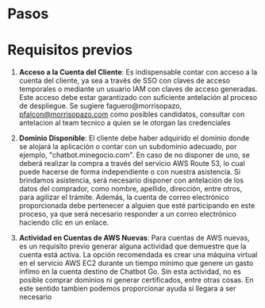 # Pasos 


# Requisitos previos
1. **Acceso a la Cuenta del Cliente**: Es indispensable contar con acceso a la cuenta del cliente, ya sea a través de SSO con claves de acceso temporales o mediante un usuario IAM con claves de acceso generadas. Este acceso debe estar garantizado con suficiente antelación al proceso de despliegue. Se sugiere faguero@morrisopazo, pfalcon@morrisopazo.com como posibles candidatos, consultar con antelacion al team tecnico a quien se le otorgan las credenciales


2. **Dominio Disponible**: El cliente debe haber adquirido el dominio donde se alojará la aplicación o contar con un subdominio adecuado, por ejemplo, "chatbot.minegocio.com". En caso de no disponer de uno, se deberá realizar la compra a través del servicio AWS Route 53, lo cual puede hacerse de forma independiente o con nuestra asistencia. Si brindamos asistencia, será necesario disponer con antelación de los datos del comprador, como nombre, apellido, dirección, entre otros, para agilizar el trámite. Además, la cuenta de correo electrónico proporcionada debe pertenecer a alguien que esté participando en este proceso, ya que será necesario responder a un correo electrónico haciendo clic en un enlace.


3. **Actividad en Cuentas de AWS Nuevas**: Para cuentas de AWS nuevas, es un requisito previo generar alguna actividad que demuestre que la cuenta está activa. La opción recomendada es crear una máquina virtual en el servicio AWS EC2 durante un tiempo mínimo que genere un gasto ínfimo en la cuenta destino de Chatbot Go. Sin esta actividad, no es posible comprar dominios ni generar certificados, entre otras cosas. En este sentido tambien podemos proporcionar ayuda si llegara a ser necesario
